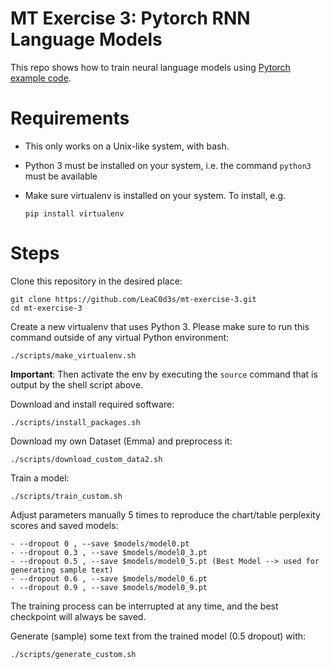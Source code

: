 # MT Exercise 3: Pytorch RNN Language Models

This repo shows how to train neural language models using [Pytorch example code](https://github.com/pytorch/examples/tree/master/word_language_model).

# Requirements

- This only works on a Unix-like system, with bash.
- Python 3 must be installed on your system, i.e. the command `python3` must be available
- Make sure virtualenv is installed on your system. To install, e.g.

    `pip install virtualenv`

# Steps

Clone this repository in the desired place:

    git clone https://github.com/LeaC0d3s/mt-exercise-3.git
    cd mt-exercise-3

Create a new virtualenv that uses Python 3. Please make sure to run this command outside of any virtual Python environment:

    ./scripts/make_virtualenv.sh

**Important**: Then activate the env by executing the `source` command that is output by the shell script above.

Download and install required software:

    ./scripts/install_packages.sh

Download my own Dataset (Emma) and preprocess it:

    ./scripts/download_custom_data2.sh

Train a model:

    ./scripts/train_custom.sh

Adjust parameters manually 5 times to reproduce the chart/table perplexity scores and saved models:

    - --dropout 0 , --save $models/model0.pt
    - --dropout 0.3 , --save $models/model0_3.pt
    - --dropout 0.5 , --save $models/model0_5.pt (Best Model --> used for generating sample text)
    - --dropout 0.6 , --save $models/model0_6.pt
    - --dropout 0.9 , --save $models/model0_9.pt
   
The training process can be interrupted at any time, and the best checkpoint will always be saved.

Generate (sample) some text from the trained model (0.5 dropout) with:
   
    ./scripts/generate_custom.sh
